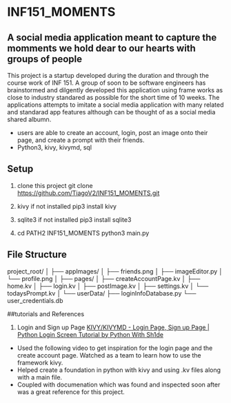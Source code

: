 # INF151_MOMENTS

## A social media application meant to capture the momments we hold dear to our hearts with groups of people

This project is a startup developed during the duration and through the course work of INF 151. A group of soon to be software engineers 
has brainstormed and dilgently developed this application using frame works as close to industry standared as possible for the short time
of 10 weeks. The applications attempts to imitate a social media application with many related and standarad app features although can be
thought of as a social media shared albumn.

* users are able to create an account, login, post an image onto their page, and create a prompt with their friends.
* Python3, kivy, kivymd, sql

## Setup
1. clone this project
   git clone https://github.com/TiagoV2/INF151_MOMENTS.git

2. kivy if not installed
pip3 install kivy

3. sqlite3 if not installed
pip3 install sqlite3

4. cd PATH2 INF151_MOMENTS
  python3 main.py

## File Structure

project_root/
│
├── appImages/
│   ├── friends.png
│   ├── imageEditor.py
│   └── profile.png
│
├── pages/
│   ├── createAccountPage.kv
│   ├── home.kv
│   ├── login.kv
│   ├── postImage.kv
│   ├── settings.kv
│   └── todaysPrompt.kv
│
└── userData/
    ├── loginInfoDatabase.py
    └── user_credentials.db




##tutorials and References
1. Login and Sign up Page
  <a href="https://youtu.be/5X5pK9r5fdg">KIVY/KIVYMD - Login Page, Sign up Page | Python Login Screen Tutorial by Python With Sh1de</a>
  * Used the following video to get inspiration for the login page and the create account page. Watched as a team to learn how to use the framework kivy.
  * Helped create a foundation in python with kivy and using .kv files along with a main file.
  * Coupled with documenation which was found and inspected soon after was a great reference for this project.
